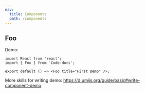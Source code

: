 ```yaml
---
nav:
  title: Components
  path: /components
---
```


## Foo

Demo:

```tsx
import React from 'react';
import { Foo } from 'Code-docs';

export default () => <Foo title="First Demo" />;
```

More skills for writing demo: https://d.umijs.org/guide/basic#write-component-demo
